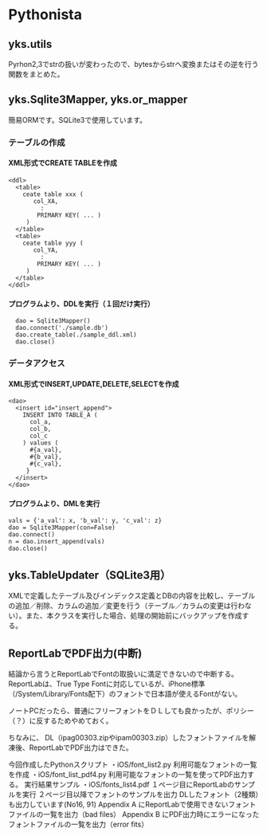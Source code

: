 # Pythonista

## yks.utils
Pyrhon2,3でstrの扱いが変わったので、bytesからstrへ変換またはその逆を行う関数をまとめた。

## yks.Sqlite3Mapper, yks.or_mapper
簡易ORMです。SQLite3で使用しています。

### テーブルの作成

#### XML形式でCREATE TABLEを作成
```
<ddl>
  <table>
    ceate table xxx (
       col_XA,
         :
        PRIMARY KEY( ... )
     )
  </table>
  <table>
    ceate table yyy (
       col_YA,
         :
        PRIMARY KEY( ... )
     )
  </table>
</ddl>
```

#### プログラムより、DDLを実行（１回だけ実行）
```
  dao = Sqlite3Mapper()
  dao.connect('./sample.db')
  dao.create_table(./sample_ddl.xml)
  dao.close()
```


### データアクセス

#### XML形式でINSERT,UPDATE,DELETE,SELECTを作成
```
<dao>
  <insert id="insert_append">
    INSERT INTO TABLE_A (
      col_a,
      col_b,
      col_c
    ) values (
      #{a_val},
      #{b_val},
      #{c_val},
     }
  </insert>
</dao>
```

#### プログラムより、DMLを実行
```
vals = {'a_val': x, 'b_val': y, 'c_val': z}
dao = Sqlite3Mapper(con=False)
dao.connect()
n = dao.insert_append(vals)
dao.close()
```
## yks.TableUpdater（SQLite3用）
XMLで定義したテーブル及びインデックス定義とDBの内容を比較し、テーブルの追加／削除、カラムの追加／変更を行う（テーブル／カラムの変更は行わない）。また、本クラスを実行した場合、処理の開始前にバックアップを作成する。

## ReportLabでPDF出力(中断)
  結論から言うとReportLabでFontの取扱いに満足できないので中断する。ReportLabは、True Type Fontに対応しているが、iPhone標準（/System/Library/Fonts配下）のフォントで日本語が使えるFontがない。

  ノートPCだったら、普通にフリーフォントをＤＬしても良かったが、ポリシー（？）に反するためやめておく。

  ちなみに、
  DL（ipag00303.zipやipam00303.zip）したフォントファイルを解凍後、ReportLabでPDF出力はできた。

  今回作成したPythonスクリプト
  ・iOS/font_list2.py
    利用可能なフォントの一覧を作成
  ・iOS/font_list_pdf4.py
    利用可能なフォントの一覧を使ってPDF出力する。
  実行結果サンプル
  ・iOS/fonts_list4.pdf
    １ページ目にReportLabのサンプルを実行
    ２ページ目以降でフォントのサンプルを出力
    DLしたフォント（2種類）も出力しています(No16, 91)
    Appendix A にReportLabで使用できないフォントファイルの一覧を出力（bad files）
    Appendix B にPDF出力時にエラーになったフォントファイルの一覧を出力（error fits）
